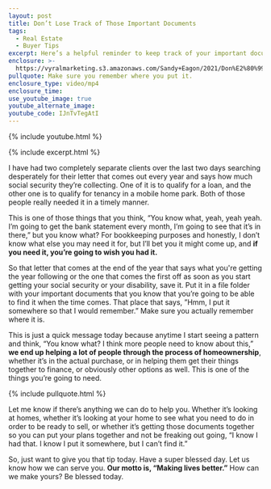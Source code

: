 ```yaml
---
layout: post
title: Don’t Lose Track of Those Important Documents
tags:
  - Real Estate
  - Buyer Tips
excerpt: Here’s a helpful reminder to keep track of your important documents.
enclosure: >-
  https://vyralmarketing.s3.amazonaws.com/Sandy+Eagon/2021/Don%E2%80%99t+Lose+Track+of+Those+Important+Documents.mp4
pullquote: Make sure you remember where you put it.
enclosure_type: video/mp4
enclosure_time:
use_youtube_image: true
youtube_alternate_image:
youtube_code: IJnTvTegAtI
---
```

{% include youtube.html %}

{% include excerpt.html %}

I have had two completely separate clients over the last two days searching desperately for their letter that comes out every year and says how much social security they’re collecting. One of it is to qualify for a loan, and the other one is to qualify for tenancy in a mobile home park. Both of those people really needed it in a timely manner.&nbsp;

This is one of those things that you think, “You know what, yeah, yeah yeah. I’m going to get the bank statement every month, I’m going to see that it’s in there,” but you know what? For bookkeeping purposes and honestly, I don’t know what else you may need it for, but I’ll bet you it might come up, and **if you need it, you’re going to wish you had it.**

So that letter that comes at the end of the year that says what you're getting the year following or the one that comes the first off as soon as you start getting your social security or your disability, save it. Put it in a file folder with your important documents that you know that you’re going to be able to find it when the time comes. That place that says, ”Hmm, I put it somewhere so that I would remember.” Make sure you actually remember where it is.

This is just a quick message today because anytime I start seeing a pattern and think, “You know what? I think more people need to know about this,” **we end up helping a lot of people through the process of homeownership**, whether it’s in the actual purchase, or in helping them get their things together to finance, or obviously other options as well. This is one of the things you’re going to need.

{% include pullquote.html %}

Let me know if there’s anything we can do to help you. Whether it’s looking at homes, whether it’s looking at your home to see what you need to do in order to be ready to sell, or whether it’s getting those documents together so you can put your plans together and not be freaking out going, “I know I had that. I know I put it somewhere, but I can’t find it.”

So, just want to give you that tip today. Have a super blessed day. Let us know how we can serve you. **Our motto is, “Making lives better.”** How can we make yours? Be blessed today.
